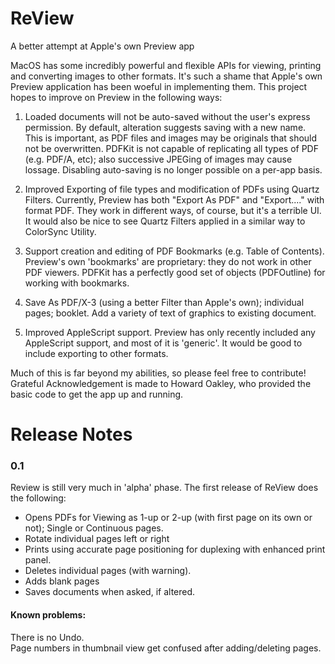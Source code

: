 # ReView
A better attempt at Apple's own Preview app

MacOS has some incredibly powerful and flexible APIs for viewing, printing and converting images to other formats. It's such a shame that Apple's own Preview application has been woeful in implementing them. This project hopes to improve on Preview in the following ways:

1. Loaded documents will not be auto-saved without the user's express permission. By default, alteration suggests saving with a new name. This is important, as PDF files and images may be originals that should not be overwritten. PDFKit is not capable of replicating all types of PDF (e.g. PDF/A, etc); also successive JPEGing of images may cause lossage. Disabling auto-saving is no longer possible on a per-app basis.

2. Improved Exporting of file types and modification of PDFs using Quartz Filters. Currently, Preview has both "Export As PDF" and "Export...." with format PDF. They work in different ways, of course, but it's a terrible UI. It would also be nice to see Quartz Filters applied in a similar way to ColorSync Utility.

3. Support creation and editing of PDF Bookmarks (e.g. Table of Contents). Preview's own 'bookmarks' are proprietary: they do not work in other PDF viewers. PDFKit has a perfectly good set of objects (PDFOutline) for working with bookmarks.

4. Save As PDF/X-3 (using a better Filter than Apple's own); individual pages; booklet. Add a variety of text of graphics to existing document.

5. Improved AppleScript support. Preview has only recently included any AppleScript support, and most of it is 'generic'. It would be good to include exporting to other formats.

Much of this is far beyond my abilities, so please feel free to contribute! Grateful Acknowledgement is made to Howard Oakley, who provided the basic code to get the app up and running.

# Release Notes

### 0.1
Review is still very much in 'alpha' phase. The first release of ReView does the following:
* Opens PDFs for Viewing as 1-up or 2-up (with first page on its own or not); Single or Continuous pages.
* Rotate individual pages left or right
* Prints using accurate page positioning for duplexing with enhanced print panel.
* Deletes individual pages (with warning).
* Adds blank pages
* Saves documents when asked, if altered.

#### Known problems:
There is no Undo.  
Page numbers in thumbnail view get confused after adding/deleting pages.



